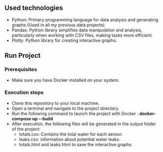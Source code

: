 ## Used technologies 
- Python: Primary programming language for data analysis and generating graphs.(Used in all my previous data projects)
- Pandas: Python library simplifies data manipulation and analysis, particularly when working with CSV files, making tasks more efficient.
- Plotly: Python library for creating interactive graphs.
## Run Project
### Prerequisites
- Make sure you have Docker installed on your system.
### Execution steps
- Clone this repository to your local machine.
- Open a terminal and navigate to the project directory.
- Run the following command to launch the project with Docker :  **docker-compose up --build**
-  After execution, the following files will be generated in the output folder of the project:
    - totals.csv: Contains the total water for each sensor.
    - leaks.csv: information about potential water leaks. 
    - totals.html and leaks.html to save the interactive graphs.
